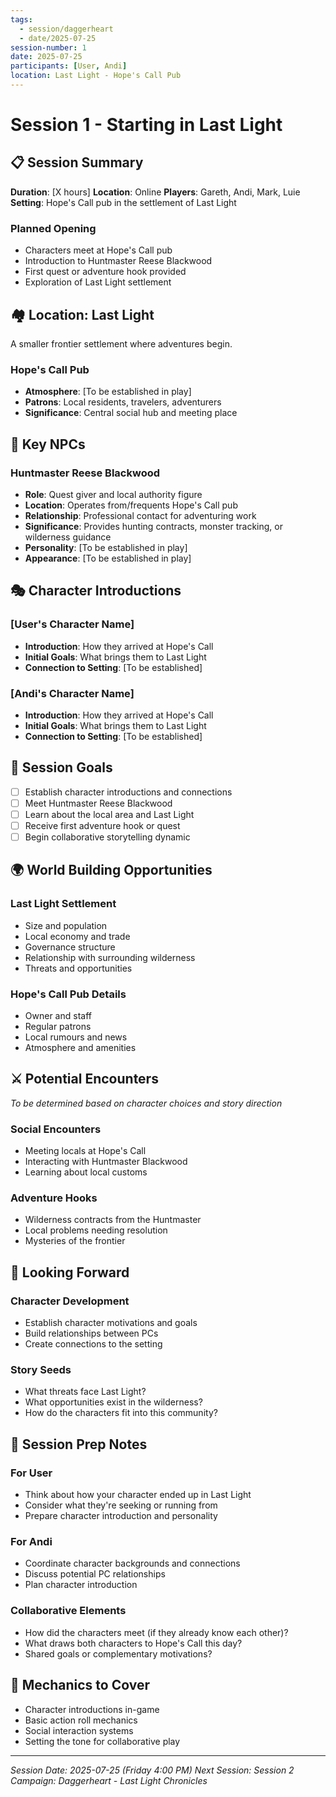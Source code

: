 ```yaml
---
tags:
  - session/daggerheart
  - date/2025-07-25
session-number: 1
date: 2025-07-25
participants: [User, Andi]
location: Last Light - Hope's Call Pub
---
```


# Session 1 - Starting in Last Light

## 📋 Session Summary
**Duration**: [X hours]
**Location**: Online
**Players**: Gareth, Andi, Mark, Luie
**Setting**: Hope's Call pub in the settlement of Last Light

### Planned Opening
- Characters meet at Hope's Call pub
- Introduction to Huntmaster Reese Blackwood
- First quest or adventure hook provided
- Exploration of Last Light settlement

## 🏘️ Location: Last Light
A smaller frontier settlement where adventures begin.

### Hope's Call Pub
- **Atmosphere**: [To be established in play]
- **Patrons**: Local residents, travelers, adventurers
- **Significance**: Central social hub and meeting place

## 👥 Key NPCs

### Huntmaster Reese Blackwood
- **Role**: Quest giver and local authority figure
- **Location**: Operates from/frequents Hope's Call pub
- **Relationship**: Professional contact for adventuring work
- **Significance**: Provides hunting contracts, monster tracking, or wilderness guidance
- **Personality**: [To be established in play]
- **Appearance**: [To be established in play]

## 🎭 Character Introductions
### [User's Character Name]
- **Introduction**: How they arrived at Hope's Call
- **Initial Goals**: What brings them to Last Light
- **Connection to Setting**: [To be established]

### [Andi's Character Name]  
- **Introduction**: How they arrived at Hope's Call
- **Initial Goals**: What brings them to Last Light
- **Connection to Setting**: [To be established]

## 🎯 Session Goals
- [ ] Establish character introductions and connections
- [ ] Meet Huntmaster Reese Blackwood
- [ ] Learn about the local area and Last Light
- [ ] Receive first adventure hook or quest
- [ ] Begin collaborative storytelling dynamic

## 🌍 World Building Opportunities
### Last Light Settlement
- Size and population
- Local economy and trade
- Governance structure
- Relationship with surrounding wilderness
- Threats and opportunities

### Hope's Call Pub Details
- Owner and staff
- Regular patrons
- Local rumours and news
- Atmosphere and amenities

## ⚔️ Potential Encounters
*To be determined based on character choices and story direction*

### Social Encounters
- Meeting locals at Hope's Call
- Interacting with Huntmaster Blackwood
- Learning about local customs

### Adventure Hooks
- Wilderness contracts from the Huntmaster
- Local problems needing resolution
- Mysteries of the frontier

## 🔮 Looking Forward
### Character Development
- Establish character motivations and goals
- Build relationships between PCs
- Create connections to the setting

### Story Seeds
- What threats face Last Light?
- What opportunities exist in the wilderness?
- How do the characters fit into this community?

## 📌 Session Prep Notes
### For User
- Think about how your character ended up in Last Light
- Consider what they're seeking or running from
- Prepare character introduction and personality

### For Andi
- Coordinate character backgrounds and connections
- Discuss potential PC relationships
- Plan character introduction

### Collaborative Elements
- How did the characters meet (if they already know each other)?
- What draws both characters to Hope's Call this day?
- Shared goals or complementary motivations?

## 🎲 Mechanics to Cover
- Character introductions in-game
- Basic action roll mechanics
- Social interaction systems
- Setting the tone for collaborative play

---
*Session Date: 2025-07-25 (Friday 4:00 PM)*
*Next Session: Session 2*
*Campaign: Daggerheart - Last Light Chronicles*